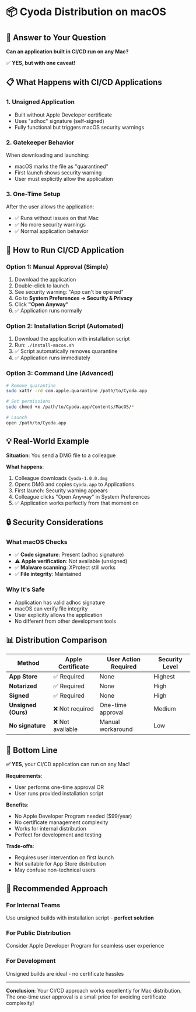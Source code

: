 # 📦 Cyoda Distribution on macOS

## 🎯 Answer to Your Question

**Can an application built in CI/CD run on any Mac?**

✅ **YES, but with one caveat!**

## 📋 What Happens with CI/CD Applications

### 1. **Unsigned Application**
- Built without Apple Developer certificate
- Uses "adhoc" signature (self-signed)
- Fully functional but triggers macOS security warnings

### 2. **Gatekeeper Behavior**
When downloading and launching:
- macOS marks the file as "quarantined"
- First launch shows security warning
- User must explicitly allow the application

### 3. **One-Time Setup**
After the user allows the application:
- ✅ Runs without issues on that Mac
- ✅ No more security warnings
- ✅ Normal application behavior

## 🚀 How to Run CI/CD Application

### Option 1: Manual Approval (Simple)
1. Download the application
2. Double-click to launch
3. See security warning: "App can't be opened"
4. Go to **System Preferences → Security & Privacy**
5. Click **"Open Anyway"**
6. ✅ Application runs normally

### Option 2: Installation Script (Automated)
1. Download the application with installation script
2. Run: `./install-macos.sh`
3. ✅ Script automatically removes quarantine
4. ✅ Application runs immediately

### Option 3: Command Line (Advanced)
```bash
# Remove quarantine
sudo xattr -rd com.apple.quarantine /path/to/Cyoda.app

# Set permissions
sudo chmod +x /path/to/Cyoda.app/Contents/MacOS/*

# Launch
open /path/to/Cyoda.app
```

## 💡 Real-World Example

**Situation**: You send a DMG file to a colleague

**What happens**:
1. Colleague downloads `Cyoda-1.0.0.dmg`
2. Opens DMG and copies `Cyoda.app` to Applications
3. First launch: Security warning appears
4. Colleague clicks "Open Anyway" in System Preferences
5. ✅ Application works perfectly from that moment on

## 🔒 Security Considerations

### What macOS Checks
- ✅ **Code signature**: Present (adhoc signature)
- ⚠️ **Apple verification**: Not available (unsigned)
- ✅ **Malware scanning**: XProtect still works
- ✅ **File integrity**: Maintained

### Why It's Safe
- Application has valid adhoc signature
- macOS can verify file integrity
- User explicitly allows the application
- No different from other development tools

## 📊 Distribution Comparison

| Method | Apple Certificate | User Action Required | Security Level |
|--------|-------------------|---------------------|----------------|
| **App Store** | ✅ Required | None | Highest |
| **Notarized** | ✅ Required | None | High |
| **Signed** | ✅ Required | None | High |
| **Unsigned (Ours)** | ❌ Not required | One-time approval | Medium |
| **No signature** | ❌ Not available | Manual workaround | Low |

## 🎯 Bottom Line

**✅ YES**, your CI/CD application can run on any Mac!

**Requirements**:
- User performs one-time approval OR
- User runs provided installation script

**Benefits**:
- No Apple Developer Program needed ($99/year)
- No certificate management complexity
- Works for internal distribution
- Perfect for development and testing

**Trade-offs**:
- Requires user intervention on first launch
- Not suitable for App Store distribution
- May confuse non-technical users

## 🚀 Recommended Approach

### For Internal Teams
Use unsigned builds with installation script - **perfect solution**

### For Public Distribution
Consider Apple Developer Program for seamless user experience

### For Development
Unsigned builds are ideal - no certificate hassles

---

**Conclusion**: Your CI/CD approach works excellently for Mac distribution. The one-time user approval is a small price for avoiding certificate complexity!
